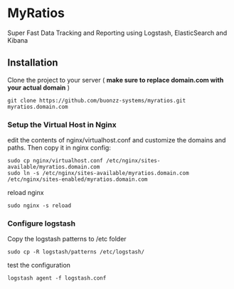 # MyRatios

Super Fast Data Tracking and Reporting using Logstash, ElasticSearch and Kibana

## Installation


Clone the project to your server 
( **make sure to replace domain.com with your actual domain** )

```
git clone https://github.com/buonzz-systems/myratios.git myratios.domain.com
```

### Setup the Virtual Host in Nginx

edit the contents of nginx/virtualhost.conf and customize the domains and paths. Then copy it in nginx config:

```
sudo cp nginx/virtualhost.conf /etc/nginx/sites-available/myratios.domain.com
sudo ln -s /etc/nginx/sites-available/myratios.domain.com /etc/nginx/sites-enabled/myratios.domain.com

```
reload nginx

```
sudo nginx -s reload
```


### Configure logstash

Copy the logstash patterns to /etc folder

```
sudo cp -R logstash/patterns /etc/logstash/
```

test the configuration

```
logstash agent -f logstash.conf
```